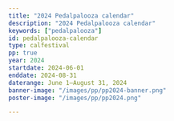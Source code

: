 ```yaml
---
title: "2024 Pedalpalooza calendar"
description: "2024 Pedalpalooza calendar"
keywords: ["pedalpalooza"]
id: pedalpalooza-calendar
type: calfestival
pp: true
year: 2024
startdate: 2024-06-01
enddate: 2024-08-31
daterange: June 1–August 31, 2024
banner-image: "/images/pp/pp2024-banner.png"
poster-image: "/images/pp/pp2024.png"

---
```

